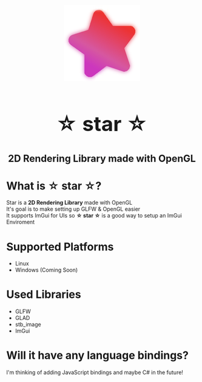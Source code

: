 <div align="center">
<img src="assets/logo.png">
<h2 style="font-size: 54px">☆ star ☆</h2>
<h1 style="font-size: 25px">2D Rendering Library made with OpenGL</h1>
</div>

# What is ☆ star ☆?

Star is a **2D Rendering Library** made with OpenGL \
It's goal is to make setting up GLFW & OpenGL easier \
It supports ImGui for UIs so **☆ star ☆** is a good way to setup an ImGui Enviroment

# Supported Platforms

- Linux
- Windows (Coming Soon)

# Used Libraries

- GLFW
- GLAD
- stb_image
- ImGui

# Will it have any language bindings?

I'm thinking of adding JavaScript bindings and maybe C# in the future!

